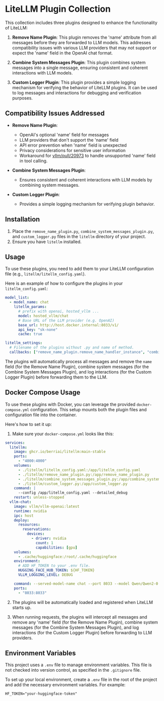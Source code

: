 # LiteLLM Plugin Collection

This collection includes three plugins designed to enhance the functionality of LiteLLM:

1. **Remove Name Plugin**: This plugin removes the 'name' attribute from all messages before they are forwarded to LLM models. This addresses compatibility issues with various LLM providers that may not support or expect the 'name' field in the OpenAI chat format.

2. **Combine System Messages Plugin**: This plugin combines system messages into a single message, ensuring consistent and coherent interactions with LLM models.

3. **Custom Logger Plugin**: This plugin provides a simple logging mechanism for verifying the behavior of LiteLLM plugins. It can be used to log messages and interactions for debugging and verification purposes.

## Compatibility Issues Addressed

- **Remove Name Plugin**:
  - OpenAI's optional 'name' field for messages
  - LLM providers that don't support the 'name' field
  - API error prevention when 'name' field is unexpected
  - Privacy considerations for sensitive user information
  - Workaround for [vllm/pull/20973](https://github.com/vllm-project/vllm/pull/20973) to handle unsupported 'name' field in tool calling.

- **Combine System Messages Plugin**:
  - Ensures consistent and coherent interactions with LLM models by combining system messages.

- **Custom Logger Plugin**:
  - Provides a simple logging mechanism for verifying plugin behavior.

## Installation

1. Place the `remove_name_plugin.py`, `combine_system_messages_plugin.py`, and `custom_logger.py` files in the `litellm` directory of your project.
2. Ensure you have `litellm` installed.

## Usage

To use these plugins, you need to add them to your LiteLLM configuration file (e.g., `litellm/litellm_config.yaml`).

Here is an example of how to configure the plugins in your `litellm_config.yaml`:

```yaml
model_list:
  - model_name: chat
    litellm_params:
      # prefix with openai, hosted_vllm ...
      model: hosted_vllm/chat
      # Base URL of the LLM provider (e.g. OpenAI)
      base_url: http://host.docker.internal:8033/v1/
      api_key: "sk-none"
      cache: true

litellm_settings:
  # Filename of the plugins without .py and name of method.
  callbacks: ["remove_name_plugin.remove_name_handler_instance", "combine_system_messages_plugin.combine_system_messages_handler_instance", "custom_logger.custom_logger_handler_instance"]
```

The plugins will automatically process all messages and remove the `name` field (for the Remove Name Plugin), combine system messages (for the Combine System Messages Plugin), and log interactions (for the Custom Logger Plugin) before forwarding them to the LLM.

## Docker Compose Usage

To use these plugins with Docker, you can leverage the provided `docker-compose.yml` configuration. This setup mounts both the plugin files and configuration file into the container.

Here's how to set it up:

1. Make sure your `docker-compose.yml` looks like this:

```yaml
services:
  litellm:
    image: ghcr.io/berriai/litellm:main-stable
    ports:
      - "4000:4000"
    volumes:
      - ./litellm/litellm_config.yaml:/app/litellm_config.yaml
      - ./litellm/remove_name_plugin.py:/app/remove_name_plugin.py
      - ./litellm/combine_system_messages_plugin.py:/app/combine_system_messages_plugin.py
      - ./litellm/custom_logger.py:/app/custom_logger.py
    command: |
      --config /app/litellm_config.yaml --detailed_debug
    restart: unless-stopped
  vllm-chat:
    image: vllm/vllm-openai:latest
    runtime: nvidia
    ipc: host
    deploy:
      resources:
        reservations:
          devices:
            - driver: nvidia
              count: 1
              capabilities: [gpu]
    volumes:
      - .cache/huggingface:/root/.cache/huggingface
    environment:
      # ADD HF_TOKEN to your .env file.
      HUGGING_FACE_HUB_TOKEN: ${HF_TOKEN}
      VLLM_LOGGING_LEVEL: DEBUG

    command: --served-model-name chat --port 8033 --model Qwen/Qwen2-0.5B --max-num-seqs 1 --max-model-len 2048
    ports:
      - "8033:8033"
```

2. The plugins will be automatically loaded and registered when LiteLLM starts up.

3. When running requests, the plugins will intercept all messages and remove any 'name' field (for the Remove Name Plugin), combine system messages (for the Combine System Messages Plugin), and log interactions (for the Custom Logger Plugin) before forwarding to LLM providers.

## Environment Variables

This project uses a `.env` file to manage environment variables. This file is not checked into version control, as specified in the `.gitignore` file.

To set up your local environment, create a `.env` file in the root of the project and add the necessary environment variables. For example:

```
HF_TOKEN="your-huggingface-token"